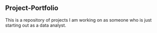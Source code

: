 ## Project-Portfolio

This is a repository of projects I am working on as someone who is just starting out as a data analyst. 
